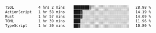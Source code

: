 <!--START_SECTION:waka-->

```txt
TSQL           4 hrs 2 mins    ███████▒░░░░░░░░░░░░░░░░░   28.98 %
ActionScript   1 hr 58 mins    ███▓░░░░░░░░░░░░░░░░░░░░░   14.19 %
Rust           1 hr 57 mins    ███▓░░░░░░░░░░░░░░░░░░░░░   14.09 %
TOML           1 hr 39 mins    ███░░░░░░░░░░░░░░░░░░░░░░   11.96 %
TypeScript     1 hr 30 mins    ██▓░░░░░░░░░░░░░░░░░░░░░░   10.80 %
```

<!--END_SECTION:waka-->
